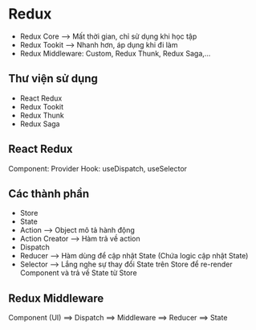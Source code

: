 # Redux

- Redux Core --> Mất thời gian, chỉ sử dụng khi học tập
- Redux Tookit --> Nhanh hơn, áp dụng khi đi làm
- Redux Middleware: Custom, Redux Thunk, Redux Saga,...

## Thư viện sử dụng

- React Redux
- Redux Tookit
- Redux Thunk
- Redux Saga

## React Redux

Component: Provider
Hook: useDispatch, useSelector

## Các thành phần

- Store
- State
- Action --> Object mô tả hành động
- Action Creator --> Hàm trả về action
- Dispatch
- Reducer --> Hàm dùng để cập nhật State (Chứa logic cập nhật State)
- Selector --> Lắng nghe sự thay đổi State trên Store để re-render Component và trả về State từ Store

## Redux Middleware

Component (UI) ==> Dispatch ==> Middleware ==> Reducer ==> State
